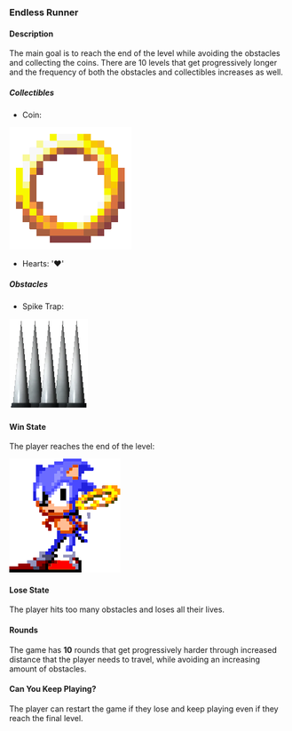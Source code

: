 
### Endless Runner

#### **Description**

The main goal is to reach the end of the level while avoiding the obstacles and collecting the coins. There are 10 levels that get progressively longer and the frequency of both the obstacles and collectibles increases as well.

##### **Collectibles**

- Coin: 

![Coin](./images/coin.gif)

- Hearts: '&hearts;'


##### **Obstacles**

- Spike Trap:

![Spike Trap](./images/sonicSpikes.webp)

#### **Win State**

The player reaches the end of the level:

![Win State Sonic](./images/sonicWon.gif)

#### **Lose State**

The player hits too many obstacles and loses all their lives.

#### **Rounds**

The game has **10** rounds that get progressively harder through increased distance that the player needs to travel, while avoiding an increasing amount of obstacles.

#### **Can You Keep Playing?**

The player can restart the game if they lose and keep playing even if they reach the final level.